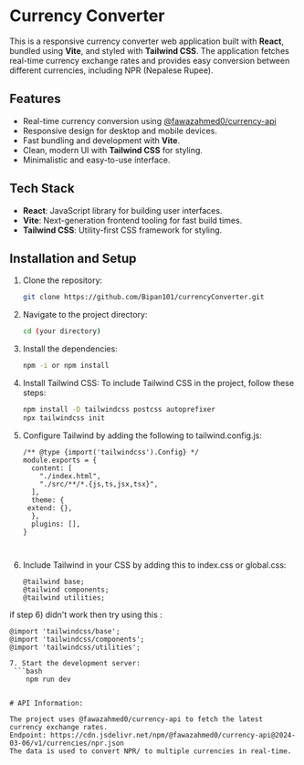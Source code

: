 # Currency Converter

This is a responsive currency converter web application built with **React**, bundled using **Vite**, and styled with **Tailwind CSS**. The application fetches real-time currency exchange rates and provides easy conversion between different currencies, including NPR (Nepalese Rupee).

## Features

- Real-time currency conversion using [@fawazahmed0/currency-api](https://cdn.jsdelivr.net/npm/@fawazahmed0/currency-api@2024-03-06/v1/currencies/npr.json)
- Responsive design for desktop and mobile devices.
- Fast bundling and development with **Vite**.
- Clean, modern UI with **Tailwind CSS** for styling.
- Minimalistic and easy-to-use interface.

## Tech Stack

- **React**: JavaScript library for building user interfaces.
- **Vite**: Next-generation frontend tooling for fast build times.
- **Tailwind CSS**: Utility-first CSS framework for styling.

## Installation and Setup

1. Clone the repository:

   ```bash
   git clone https://github.com/Bipan101/currencyConverter.git

2. Navigate to the project directory:
    ```bash
    cd (your directory)

3. Install the dependencies:
    ```bash
    npm -i or npm install

4. Install Tailwind CSS:
   To include Tailwind CSS in the project, follow these steps:
   ```bash
   npm install -D tailwindcss postcss autoprefixer
   npx tailwindcss init

5. Configure Tailwind by adding the following to tailwind.config.js:
   ```
   /** @type {import('tailwindcss').Config} */
   module.exports = {
     content: [
       "./index.html",
       "./src/**/*.{js,ts,jsx,tsx}",
     ],
     theme: {
    extend: {},
     },
     plugins: [],
   }



6. Include Tailwind in your CSS by adding this to index.css or global.css:
   ```
   @tailwind base;
   @tailwind components;
   @tailwind utilities;
 if step 6) didn't work then try using this :
   ```
   @import 'tailwindcss/base';
   @import 'tailwindcss/components';
   @import 'tailwindcss/utilities';

7. Start the development server:
    ```bash
       npm run dev


# API Information:

The project uses @fawazahmed0/currency-api to fetch the latest currency exchange rates.
Endpoint: https://cdn.jsdelivr.net/npm/@fawazahmed0/currency-api@2024-03-06/v1/currencies/npr.json
The data is used to convert NPR/ to multiple currencies in real-time.

